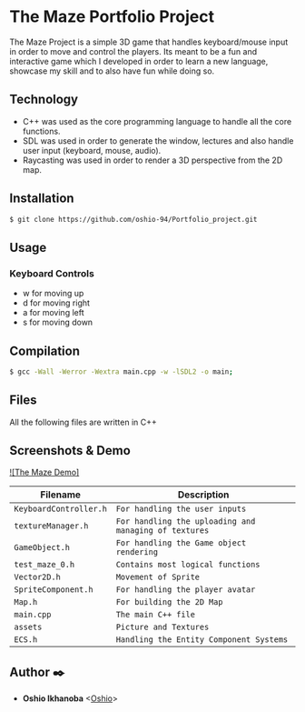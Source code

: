 # The Maze Portfolio Project

The Maze Project is a simple 3D game that handles keyboard/mouse input in order to move and control the players. Its meant to be a fun and interactive game which I developed in order to learn a new language, showcase my skill and to also have fun while doing so.

## Technology
* C++ was used as the core programming language to handle all the core functions.
* SDL was used in order to generate the window, lectures and also handle user input (keyboard, mouse, audio).
* Raycasting was used in order to render a 3D perspective from the 2D map.

## Installation
```sh
$ git clone https://github.com/oshio-94/Portfolio_project.git
```
## Usage
### Keyboard Controls
* w for moving up                    
* d for moving right
* a for moving left                  
* s for moving down

## Compilation
```sh
$ gcc -Wall -Werror -Wextra main.cpp -w -lSDL2 -o main;
```
## Files
All the following files are written in C++

## Screenshots & Demo
[![The Maze Demo]](https://youtu.be/4LFtZJnbL8E)

| Filename | Description |
| -------- | ----------- |
| `KeyboardController.h` | `For handling the user inputs` |
| `textureManager.h` | `For handling the uploading and managing of textures` |
| `GameObject.h` | `For handling the Game object rendering` |
| `test_maze_0.h` | `Contains most logical functions` |
| `Vector2D.h` | `Movement of Sprite` |
| `SpriteComponent.h` | `For handling the player avatar` |
| `Map.h` | `For building the 2D Map` |
| `main.cpp` | `The main C++ file` |
| `assets` | `Picture and Textures` |
| `ECS.h` | `Handling the Entity Component Systems` |

## Author :black_nib:

- **Oshio Ikhanoba** <[Oshio](https://github.com/oshio-94)>